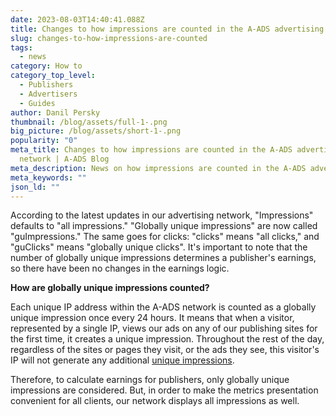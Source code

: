 ```yaml
---
date: 2023-08-03T14:40:41.088Z
title: Changes to how impressions are counted in the A-ADS advertising network
slug: changes-to-how-impressions-are-counted
tags:
  - news
category: How to
category_top_level:
  - Publishers
  - Advertisers
  - Guides
author: Danil Persky
thumbnail: /blog/assets/full-1-.png
big_picture: /blog/assets/short-1-.png
popularity: "0"
meta_title: Changes to how impressions are counted in the A-ADS advertising
  network | A-ADS Blog
meta_description: News on how impressions are counted in the A-ADS advertising network.
meta_keywords: ""
json_ld: ""
---
```

According to the latest updates in our advertising network, "Impressions" defaults to "all impressions." "Globally unique impressions" are now called "guImpressions." The same goes for clicks: "clicks" means "all clicks," and "guClicks" means "globally unique clicks". It's important to note that the number of globally unique impressions determines a publisher's earnings, so there have been no changes in the earnings logic.

**How are globally unique impressions counted?**

Each unique IP address within the A-ADS network is counted as a globally unique impression once every 24 hours. It means that when a visitor, represented by a single IP, views our ads on any of our publishing sites for the first time, it creates a unique impression. Throughout the rest of the day, regardless of the sites or pages they visit, or the ads they see, this visitor's IP will not generate any additional [unique impressions](https://a-ads.com/blog/counting-unique-impressions/).

Therefore, to calculate earnings for publishers, only globally unique impressions are considered. But, in order to make the metrics presentation convenient for all clients, our network displays all impressions as well.
